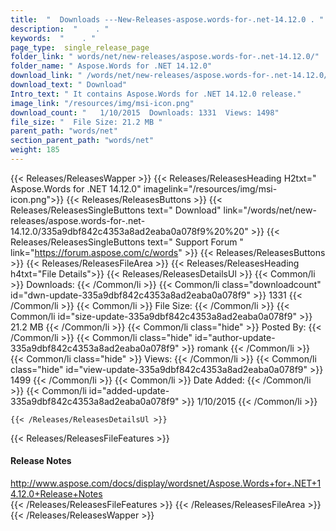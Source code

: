```yaml
---
title:  "  Downloads ---New-Releases-aspose.words-for-.net-14.12.0 . " 
description:  "    . " 
keywords:  "    . " 
page_type:  single_release_page
folder_link: " words/net/new-releases/aspose.words-for-.net-14.12.0/"
folder_name: " Aspose.Words for .NET 14.12.0"
download_link: " /words/net/new-releases/aspose.words-for-.net-14.12.0/335a9dbf842c4353a8ad2eaba0a078f9"
download_text: " Download"
Intro_text: " It contains Aspose.Words for .NET 14.12.0 release."
image_link: "/resources/img/msi-icon.png"
download_count: "   1/10/2015  Downloads: 1331  Views: 1498"
file_size: "  File Size: 21.2 MB "
parent_path: "words/net"
section_parent_path: "words/net"
weight: 185 
---
```


{{< Releases/ReleasesWapper >}}
  {{< Releases/ReleasesHeading H2txt=" Aspose.Words for .NET 14.12.0" imagelink="/resources/img/msi-icon.png">}}
  {{< Releases/ReleasesButtons >}}
    {{< Releases/ReleasesSingleButtons text=" Download" link="/words/net/new-releases/aspose.words-for-.net-14.12.0/335a9dbf842c4353a8ad2eaba0a078f9%20%20" >}}
    {{< Releases/ReleasesSingleButtons text=" Support Forum " link="https://forum.aspose.com/c/words" >}}
  {{< Releases/ReleasesButtons >}}
  {{< Releases/ReleasesFileArea >}}
    {{< Releases/ReleasesHeading h4txt="File Details">}}
    {{< Releases/ReleasesDetailsUl >}}
            {{< Common/li  >}} Downloads: {{< /Common/li >}} 
      {{< Common/li class="downloadcount" id="dwn-update-335a9dbf842c4353a8ad2eaba0a078f9" >}} 1331 {{< /Common/li >}} 
      {{< Common/li  >}} File Size: {{< /Common/li >}} 
      {{< Common/li id="size-update-335a9dbf842c4353a8ad2eaba0a078f9" >}} 21.2 MB {{< /Common/li >}} 
      {{< Common/li  class="hide" >}} Posted By: {{< /Common/li >}} 
      {{< Common/li class="hide" id="author-update-335a9dbf842c4353a8ad2eaba0a078f9" >}} romank {{< /Common/li >}} 
      {{< Common/li class="hide"  >}} Views: {{< /Common/li >}} 
      {{< Common/li class="hide" id="view-update-335a9dbf842c4353a8ad2eaba0a078f9" >}} 1499 {{< /Common/li >}} 
      {{< Common/li  >}} Date Added: {{< /Common/li >}} 
      {{< Common/li id="added-update-335a9dbf842c4353a8ad2eaba0a078f9" >}} 1/10/2015 {{< /Common/li >}} 

    {{< /Releases/ReleasesDetailsUl >}}

  {{< Releases/ReleasesFileFeatures >}}
      <h4>Release Notes</h4><div><a href="http://www.aspose.com/docs/display/wordsnet/Aspose.Words+for+.NET+14.12.0+Release+Notes">http://www.aspose.com/docs/display/wordsnet/Aspose.Words+for+.NET+14.12.0+Release+Notes</a></div>
  {{< /Releases/ReleasesFileFeatures >}}
 {{< /Releases/ReleasesFileArea >}}
{{< /Releases/ReleasesWapper >}}


